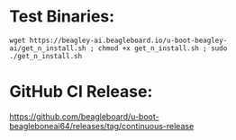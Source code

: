 # Test Binaries:

```
wget https://beagley-ai.beagleboard.io/u-boot-beagley-ai/get_n_install.sh ; chmod +x get_n_install.sh ; sudo ./get_n_install.sh
```

# GitHub CI Release:

https://github.com/beagleboard/u-boot-beagleboneai64/releases/tag/continuous-release
